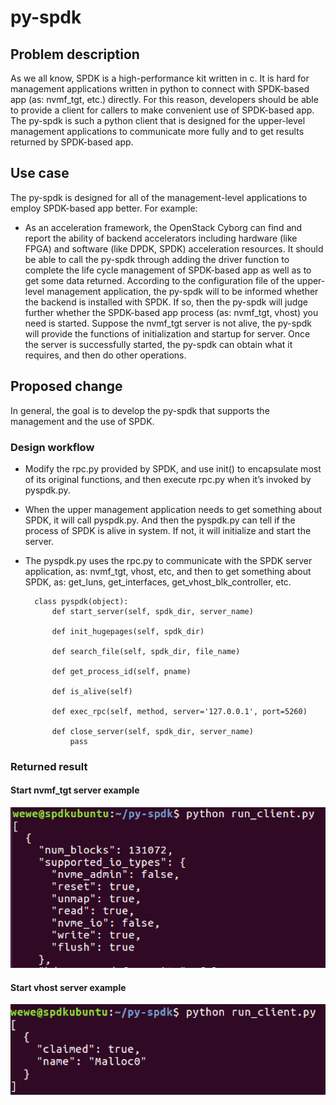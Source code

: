 # py-spdk
## Problem description

As we all know, SPDK is a high-performance kit written in c. It is hard for management applications written in python to connect with SPDK-based app (as: nvmf_tgt, etc.) directly. For this reason, developers should be able to provide a client for callers to make convenient use of SPDK-based app. The py-spdk is such a python client that is designed for the upper-level management applications to communicate more fully and to get results returned by SPDK-based app. 

## Use case

The py-spdk is designed for all of the management-level applications to employ SPDK-based app better. For example:

* As an acceleration framework, the OpenStack Cyborg can find and report the ability of backend accelerators including hardware  (like FPGA) and software (like DPDK, SPDK) acceleration resources. It should be able to call the py-spdk through adding the driver function to complete the life cycle management of SPDK-based app as well as to get some data returned. According to the configuration file of the upper-level management application, the py-spdk will to be informed whether the backend is installed with SPDK. If so, then the py-spdk will judge further whether the SPDK-based app process (as: nvmf_tgt, vhost) you need is started. Suppose the nvmf_tgt server is not alive, the py-spdk will provide the functions of initialization and startup for server. Once the server is successfully started, the py-spdk can obtain what it requires, and then do other operations. 


## Proposed change

In general, the goal is to develop the py-spdk that supports the management and the use of SPDK.

### Design workflow

* Modify the rpc.py provided by SPDK, and use init() to encapsulate most of its original functions, and then execute rpc.py when it’s invoked by pyspdk.py.
* When the upper management application needs to get something about SPDK, it will call pyspdk.py. And then the pyspdk.py can tell if the process of SPDK is alive in system. If not, it will initialize and start the server.
* The pyspdk.py uses the rpc.py to communicate with the SPDK server application, as: nvmf_tgt, vhost, etc, and then to get something about SPDK, as: get_luns, get_interfaces, get_vhost_blk_controller, etc.

		class pyspdk(object):
            def start_server(self, spdk_dir, server_name)
        
            def init_hugepages(self, spdk_dir)
        
            def search_file(self, spdk_dir, file_name)
        
            def get_process_id(self, pname)
        
            def is_alive(self)
        
            def exec_rpc(self, method, server='127.0.0.1', port=5260)
        
            def close_server(self, spdk_dir, server_name)
                pass

### Returned result
#### Start nvmf_tgt server example

![py-spdk](https://github.com/hellowaywewe/py-spdk/blob/master/get_bdevs.png)

#### Start vhost server example

![py-spdk](https://github.com/hellowaywewe/py-spdk/blob/master/get_luns.png)


